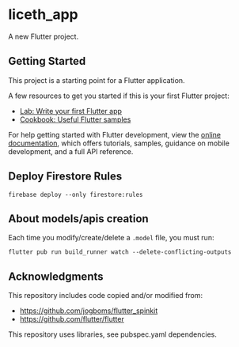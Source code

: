 # liceth_app

A new Flutter project.

## Getting Started

This project is a starting point for a Flutter application.

A few resources to get you started if this is your first Flutter project:

- [Lab: Write your first Flutter app](https://docs.flutter.dev/get-started/codelab)
- [Cookbook: Useful Flutter samples](https://docs.flutter.dev/cookbook)

For help getting started with Flutter development, view the
[online documentation](https://docs.flutter.dev/), which offers tutorials,
samples, guidance on mobile development, and a full API reference.


## Deploy Firestore Rules

```
firebase deploy --only firestore:rules
```

## About models/apis creation

Each time you modify/create/delete a `.model` file, you must run:
```
flutter pub run build_runner watch --delete-conflicting-outputs
```


## Acknowledgments

This repository includes code copied and/or modified from:
- https://github.com/jogboms/flutter_spinkit
- https://github.com/flutter/flutter

This repository uses libraries, see pubspec.yaml dependencies.